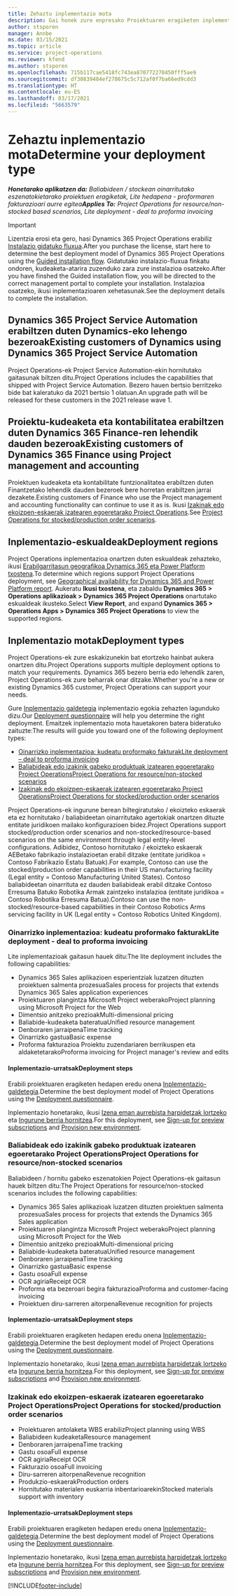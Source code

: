 ```yaml
---
title: Zehaztu inplementazio mota
description: Gai honek zure enpresako Proiektuaren eragiketen inplementazio mota zuzena determinatzen laguntzeari buruzko informazioa eskaintzen du.
author: stsporen
manager: Annbe
ms.date: 03/15/2021
ms.topic: article
ms.service: project-operations
ms.reviewer: kfend
ms.author: stsporen
ms.openlocfilehash: 715b117cae5418fc743ea870772278450fff5ae9
ms.sourcegitcommit: df30839484ef278675c5c712af0f7ba66ed9cdd3
ms.translationtype: HT
ms.contentlocale: eu-ES
ms.lasthandoff: 03/17/2021
ms.locfileid: "5663579"
---
```

# <a name="determine-your-deployment-type"></a><span data-ttu-id="b0498-103">Zehaztu inplementazio mota</span><span class="sxs-lookup"><span data-stu-id="b0498-103">Determine your deployment type</span></span>

<span data-ttu-id="b0498-104">_**Honetarako aplikatzen da:** Baliabideen / stockean oinarritutako eszenatokietarako proiektuen eragiketak, Lite hedapena - proformaren fakturazioari aurre egitea_</span><span class="sxs-lookup"><span data-stu-id="b0498-104">_**Applies To:** Project Operations for resource/non-stocked based scenarios, Lite deployment - deal to proforma invoicing_</span></span>

> [!IMPORTANT]
> <span data-ttu-id="b0498-105">Lizentzia erosi eta gero, hasi Dynamics 365 Project Operations erabiliz [Instalazio gidatuko fluxua](https://aka.ms/provisionprojectoperations).</span><span class="sxs-lookup"><span data-stu-id="b0498-105">After you purchase the license, start here to determine the best deployment model of Dynamics 365 Project Operations using the [Guided installation flow](https://aka.ms/provisionprojectoperations).</span></span>
> <span data-ttu-id="b0498-106">Gidatutako instalazio-fluxua finkatu ondoren, kudeaketa-atarira zuzenduko zara zure instalazioa osatzeko.</span><span class="sxs-lookup"><span data-stu-id="b0498-106">After you have finshed the Guided installation flow, you will be directed to the correct management portal to complete your installation.</span></span> <span data-ttu-id="b0498-107">Instalazioa osatzeko, ikusi inplementazioaren xehetasunak.</span><span class="sxs-lookup"><span data-stu-id="b0498-107">See the deployment details to complete the installation.</span></span>


## <a name="existing-customers-of-dynamics-using-dynamics-365-project-service-automation"></a><span data-ttu-id="b0498-108">Dynamics 365 Project Service Automation erabiltzen duten Dynamics-eko lehengo bezeroak</span><span class="sxs-lookup"><span data-stu-id="b0498-108">Existing customers of Dynamics using Dynamics 365 Project Service Automation</span></span>
<span data-ttu-id="b0498-109">Project Operations-ek Project Service Automation-ekin hornitutako gaitasunak biltzen ditu.</span><span class="sxs-lookup"><span data-stu-id="b0498-109">Project Operations includes the capabilities that shipped with Project Service Automation.</span></span> <span data-ttu-id="b0498-110">Bezero hauen bertsio berritzeko bide bat kaleratuko da 2021 bertsio 1 olatuan.</span><span class="sxs-lookup"><span data-stu-id="b0498-110">An upgrade path will be released for these customers in the 2021 release wave 1.</span></span>

## <a name="existing-customers-of-dynamics-365-finance-using-project-management-and-accounting"></a><span data-ttu-id="b0498-111">Proiektu-kudeaketa eta kontabilitatea erabiltzen duten Dynamics 365 Finance-ren lehendik dauden bezeroak</span><span class="sxs-lookup"><span data-stu-id="b0498-111">Existing customers of Dynamics 365 Finance using Project management and accounting</span></span> 

<span data-ttu-id="b0498-112">Proiektuen kudeaketa eta kontabilitate funtzionalitatea erabiltzen duten Finantzetako lehendik dauden bezeroek bere horretan erabiltzen jarrai dezakete.</span><span class="sxs-lookup"><span data-stu-id="b0498-112">Existing customers of Finance who use the Project management and accounting functionality can continue to use it as is.</span></span> <span data-ttu-id="b0498-113">Ikusi [Izakinak edo ekoizpen-eskaerak izatearen egoeretarako Project Operations](#pma).</span><span class="sxs-lookup"><span data-stu-id="b0498-113">See [Project Operations for stocked/production order scenarios](#pma).</span></span>


## <a name="deployment-regions"></a><span data-ttu-id="b0498-114">Inplementazio-eskualdeak</span><span class="sxs-lookup"><span data-stu-id="b0498-114">Deployment regions</span></span>
<span data-ttu-id="b0498-115">Project Operations inplementazioa onartzen duten eskualdeak zehazteko, ikusi [Erabilgarritasun geografikoa Dynamics 365 eta Power Platform txostena](https://dynamics.microsoft.com/en-us/geographic-availability/).</span><span class="sxs-lookup"><span data-stu-id="b0498-115">To determine which regions support Project Operations deployment, see [Geographical availability for Dynamics 365 and Power Platform report](https://dynamics.microsoft.com/en-us/geographic-availability/).</span></span> <span data-ttu-id="b0498-116">Aukeratu **Ikusi txostena**, eta zabaldu **Dynamics 365 > Operations aplikazioak > Dynamics 365 Project Operations** onartutako eskualdeak ikusteko.</span><span class="sxs-lookup"><span data-stu-id="b0498-116">Select **View Report**, and expand **Dynamics 365 > Operations Apps > Dynamics 365 Project Operations** to view the supported regions.</span></span>

## <a name="deployment-types"></a><span data-ttu-id="b0498-117">Inplementazio motak</span><span class="sxs-lookup"><span data-stu-id="b0498-117">Deployment types</span></span>
<span data-ttu-id="b0498-118">Project Operations-ek zure eskakizunekin bat etortzeko hainbat aukera onartzen ditu.</span><span class="sxs-lookup"><span data-stu-id="b0498-118">Project Operations supports multiple deployment options to match your requirements.</span></span> <span data-ttu-id="b0498-119">Dynamics 365 bezero berria edo lehendik zaren, Project Operations-ek zure beharrak onar ditzake.</span><span class="sxs-lookup"><span data-stu-id="b0498-119">Whether you're a new or existing Dynamics 365 customer, Project Operations can support your needs.</span></span>

<span data-ttu-id="b0498-120">Gure [Inplementazio galdetegia](https://aka.ms/provisionprojectoperations) inplementazio egokia zehazten lagunduko dizu.</span><span class="sxs-lookup"><span data-stu-id="b0498-120">Our [Deployment questionnaire](https://aka.ms/provisionprojectoperations) will help you determine the right deployment.</span></span> <span data-ttu-id="b0498-121">Emaitzek inplementazio mota hauetakoren batera bideratuko zaituzte:</span><span class="sxs-lookup"><span data-stu-id="b0498-121">The results will guide you toward one of the following deployment types:</span></span>

- [<span data-ttu-id="b0498-122">Oinarrizko inplementazioa: kudeatu proformako fakturak</span><span class="sxs-lookup"><span data-stu-id="b0498-122">Lite deployment – deal to proforma invoicing</span></span>](#lite)
- [<span data-ttu-id="b0498-123">Baliabideak edo izakinik gabeko produktuak izatearen egoeretarako Project Operations</span><span class="sxs-lookup"><span data-stu-id="b0498-123">Project Operations for resource/non-stocked scenarios</span></span>](#integrated)
- [<span data-ttu-id="b0498-124">Izakinak edo ekoizpen-eskaerak izatearen egoeretarako Project Operations</span><span class="sxs-lookup"><span data-stu-id="b0498-124">Project Operations for stocked/production order scenarios</span></span>](#pma)

<span data-ttu-id="b0498-125">Project Operations-ek ingurune berean biltegiratutako / ekoizteko eskaerak eta ez hornitutako / baliabideetan oinarritutako agertokiak onartzen dituzte entitate juridikoen mailako konfigurazioen bidez.</span><span class="sxs-lookup"><span data-stu-id="b0498-125">Project Operations support stocked/production order scenarios and non-stocked/resource-based scenarios on the same environment through legal entity-level configurations.</span></span> <span data-ttu-id="b0498-126">Adibidez, Contoso hornitutako / ekoizteko eskaerak AEBetako fabrikazio instalazioetan erabil ditzake (entitate juridikoa = Contoso Fabrikazio Estatu Batuak).</span><span class="sxs-lookup"><span data-stu-id="b0498-126">For example, Contoso can use the stocked/production order capabilities in their US manufacturing facility (Legal entity = Contoso Manufacturing United States).</span></span> <span data-ttu-id="b0498-127">Contoso baliabideetan oinarrituta ez dauden baliabideak erabil ditzake Contoso Erresuma Batuko Robotika Armak zaintzeko instalazioa (entitate juridikoa = Contoso Robotika Erresuma Batua).</span><span class="sxs-lookup"><span data-stu-id="b0498-127">Contoso can use the non-stocked/resource-based capabilities in their Contoso Robotics Arms servicing facility in UK (Legal entity = Contoso Robotics United Kingdom).</span></span>

### <a name="lite-deployment---deal-to-proforma-invoicing"></a><a  name="lite"></a><span data-ttu-id="b0498-128">Oinarrizko inplementazioa: kudeatu proformako fakturak</span><span class="sxs-lookup"><span data-stu-id="b0498-128">Lite deployment - deal to proforma invoicing</span></span>

<span data-ttu-id="b0498-129">Lite inplementazioak gaitasun hauek ditu:</span><span class="sxs-lookup"><span data-stu-id="b0498-129">The lite deployment includes the following capabilities:</span></span>

- <span data-ttu-id="b0498-130">Dynamics 365 Sales aplikazioen esperientziak luzatzen dituzten proiektuen salmenta prozesua</span><span class="sxs-lookup"><span data-stu-id="b0498-130">Sales process for projects that extends Dynamics 365 Sales application experiences</span></span>
- <span data-ttu-id="b0498-131">Proiektuaren plangintza Microsoft Project weberako</span><span class="sxs-lookup"><span data-stu-id="b0498-131">Project planning using Microsoft Project for the Web</span></span>
- <span data-ttu-id="b0498-132">Dimentsio anitzeko prezioak</span><span class="sxs-lookup"><span data-stu-id="b0498-132">Multi-dimensional pricing</span></span>
- <span data-ttu-id="b0498-133">Baliabide-kudeaketa bateratua</span><span class="sxs-lookup"><span data-stu-id="b0498-133">Unified resource management</span></span>
- <span data-ttu-id="b0498-134">Denboraren jarraipena</span><span class="sxs-lookup"><span data-stu-id="b0498-134">Time tracking</span></span>
- <span data-ttu-id="b0498-135">Oinarrizko gastua</span><span class="sxs-lookup"><span data-stu-id="b0498-135">Basic expense</span></span>
- <span data-ttu-id="b0498-136">Proforma fakturazioa Proiektu zuzendariaren berrikuspen eta aldaketetarako</span><span class="sxs-lookup"><span data-stu-id="b0498-136">Proforma invoicing for Project manager's review and edits</span></span> 

#### <a name="deployment-steps"></a><span data-ttu-id="b0498-137">Inplementazio-urratsak</span><span class="sxs-lookup"><span data-stu-id="b0498-137">Deployment steps</span></span>
<span data-ttu-id="b0498-138">Erabili proiektuaren eragiketen hedapen eredu onena [Inplementazio-galdetegia](https://aka.ms/provisionprojectoperations).</span><span class="sxs-lookup"><span data-stu-id="b0498-138">Determine the best deployment model of Project Operations using the [Deployment questionnaire](https://aka.ms/provisionprojectoperations).</span></span>

<span data-ttu-id="b0498-139">Inplementazio honetarako, ikusi [Izena eman aurrebista harpidetzak lortzeko](lite-preview-subscription-sign-up.md) eta [Ingurune berria hornitzea](lite-deployment.md).</span><span class="sxs-lookup"><span data-stu-id="b0498-139">For this deployment, see [Sign-up for preview subscriptions](lite-preview-subscription-sign-up.md) and [Provision new environment](lite-deployment.md).</span></span> 


### <a name="project-operations-for-resourcenon-stocked-scenarios"></a><a name="integrated"></a><span data-ttu-id="b0498-140">Baliabideak edo izakinik gabeko produktuak izatearen egoeretarako Project Operations</span><span class="sxs-lookup"><span data-stu-id="b0498-140">Project Operations for resource/non-stocked scenarios</span></span>
<span data-ttu-id="b0498-141">Baliabideen / hornitu gabeko eszenatokien Poject Operations-ek gaitasun hauek biltzen ditu:</span><span class="sxs-lookup"><span data-stu-id="b0498-141">The Project Operations for resource/non-stocked scenarios includes the following capabilities:</span></span>
 
- <span data-ttu-id="b0498-142">Dynamics 365 Sales aplikazioak luzatzen dituzten proiektuen salmenta prozesua</span><span class="sxs-lookup"><span data-stu-id="b0498-142">Sales process for projects that extends the Dynamics 365 Sales application</span></span>
- <span data-ttu-id="b0498-143">Proiektuaren plangintza Microsoft Project weberako</span><span class="sxs-lookup"><span data-stu-id="b0498-143">Project planning using Microsoft Project for the Web</span></span>
- <span data-ttu-id="b0498-144">Dimentsio anitzeko prezioak</span><span class="sxs-lookup"><span data-stu-id="b0498-144">Multi-dimensional pricing</span></span>
- <span data-ttu-id="b0498-145">Baliabide-kudeaketa bateratua</span><span class="sxs-lookup"><span data-stu-id="b0498-145">Unified resource management</span></span>
- <span data-ttu-id="b0498-146">Denboraren jarraipena</span><span class="sxs-lookup"><span data-stu-id="b0498-146">Time tracking</span></span>
- <span data-ttu-id="b0498-147">Oinarrizko gastua</span><span class="sxs-lookup"><span data-stu-id="b0498-147">Basic expense</span></span>
- <span data-ttu-id="b0498-148">Gastu osoa</span><span class="sxs-lookup"><span data-stu-id="b0498-148">Full expense</span></span>
- <span data-ttu-id="b0498-149">OCR agiria</span><span class="sxs-lookup"><span data-stu-id="b0498-149">Receipt OCR</span></span>
- <span data-ttu-id="b0498-150">Proforma eta bezeroari begira fakturazioa</span><span class="sxs-lookup"><span data-stu-id="b0498-150">Proforma and customer-facing invoicing</span></span> 
- <span data-ttu-id="b0498-151">Proiektuen diru-sarreren aitorpena</span><span class="sxs-lookup"><span data-stu-id="b0498-151">Revenue recognition for projects</span></span>

#### <a name="deployment-steps"></a><span data-ttu-id="b0498-152">Inplementazio-urratsak</span><span class="sxs-lookup"><span data-stu-id="b0498-152">Deployment steps</span></span>
<span data-ttu-id="b0498-153">Erabili proiektuaren eragiketen hedapen eredu onena [Inplementazio-galdetegia](https://aka.ms/provisionprojectoperations).</span><span class="sxs-lookup"><span data-stu-id="b0498-153">Determine the best deployment model of Project Operations using the [Deployment questionnaire](https://aka.ms/provisionprojectoperations).</span></span>

<span data-ttu-id="b0498-154">Inplementazio honetarako, ikusi [Izena eman aurrebista harpidetzak lortzeko](resource-sign-up-preview-subscription.md) eta [Ingurune berria hornitzea](resource-provision-new-environment.md).</span><span class="sxs-lookup"><span data-stu-id="b0498-154">For this deployment, see [Sign-up for preview subscriptions](resource-sign-up-preview-subscription.md) and [Provision new environment](resource-provision-new-environment.md).</span></span> 


### <a name="project-operations-for-stockedproduction-order-scenarios"></a><a name="pma"></a><span data-ttu-id="b0498-155">Izakinak edo ekoizpen-eskaerak izatearen egoeretarako Project Operations</span><span class="sxs-lookup"><span data-stu-id="b0498-155">Project Operations for stocked/production order scenarios</span></span>

- <span data-ttu-id="b0498-156">Proiektuaren antolaketa WBS erabiliz</span><span class="sxs-lookup"><span data-stu-id="b0498-156">Project planning using WBS</span></span>
- <span data-ttu-id="b0498-157">Baliabideen kudeaketa</span><span class="sxs-lookup"><span data-stu-id="b0498-157">Resource management</span></span>
- <span data-ttu-id="b0498-158">Denboraren jarraipena</span><span class="sxs-lookup"><span data-stu-id="b0498-158">Time tracking</span></span>
- <span data-ttu-id="b0498-159">Gastu osoa</span><span class="sxs-lookup"><span data-stu-id="b0498-159">Full expense</span></span>
- <span data-ttu-id="b0498-160">OCR agiria</span><span class="sxs-lookup"><span data-stu-id="b0498-160">Receipt OCR</span></span>
- <span data-ttu-id="b0498-161">Fakturazio osoa</span><span class="sxs-lookup"><span data-stu-id="b0498-161">Full invoicing</span></span>
- <span data-ttu-id="b0498-162">Diru-sarreren aitorpena</span><span class="sxs-lookup"><span data-stu-id="b0498-162">Revenue recognition</span></span>
- <span data-ttu-id="b0498-163">Produkzio-eskaerak</span><span class="sxs-lookup"><span data-stu-id="b0498-163">Production orders</span></span>
- <span data-ttu-id="b0498-164">Hornitutako materialen euskarria inbentarioarekin</span><span class="sxs-lookup"><span data-stu-id="b0498-164">Stocked materials support with inventory</span></span>

#### <a name="deployment-steps"></a><span data-ttu-id="b0498-165">Inplementazio-urratsak</span><span class="sxs-lookup"><span data-stu-id="b0498-165">Deployment steps</span></span>
<span data-ttu-id="b0498-166">Erabili proiektuaren eragiketen hedapen eredu onena [Inplementazio-galdetegia](https://aka.ms/provisionprojectoperations).</span><span class="sxs-lookup"><span data-stu-id="b0498-166">Determine the best deployment model of Project Operations using the [Deployment questionnaire](https://aka.ms/provisionprojectoperations).</span></span>

<span data-ttu-id="b0498-167">Inplementazio honetarako, ikusi [Izena eman aurrebista harpidetzak lortzeko](https://docs.microsoft.com/dynamics365/fin-ops-core/dev-itpro/dev-tools/sign-up-preview-subscription?toc=/dynamics365/finance/toc.json) eta [Ingurune berria hornitzea](https://docs.microsoft.com/dynamics365/fin-ops-core/dev-itpro/deployment/deploy-demo-environment?toc=/dynamics365/finance/toc.json).</span><span class="sxs-lookup"><span data-stu-id="b0498-167">For this deployment, see [Sign-up for preview subscriptions](https://docs.microsoft.com/dynamics365/fin-ops-core/dev-itpro/dev-tools/sign-up-preview-subscription?toc=/dynamics365/finance/toc.json) and [Provision new environment](https://docs.microsoft.com/dynamics365/fin-ops-core/dev-itpro/deployment/deploy-demo-environment?toc=/dynamics365/finance/toc.json).</span></span> 



[!INCLUDE[footer-include](../includes/footer-banner.md)]
